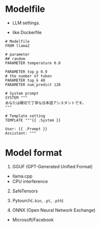# Modelfile

* LLM settings.

* like Dockerfile

```modelfile
# Modelfile
FROM llama2

# parameter
## random
PARAMETER temperature 0.8

PARAMETER top_p 0.9
# the number of token
PARAMETER top_k 40
PARAMETER num_predict 128

# System prompt
SYSTEM """
あなたは親切で丁寧な日本語アシスタントです。
"""

# Template setting
TEMPLATE """{{ .System }}

User: {{ .Prompt }}
Assistant: """
```

# Model format

1. GGUF (GPT-Generated Unified Format)
* llama.cpp
* CPU interference

2. SafeTensors

3. Pytourch(`.bin`, `.pt`, `.pth`)

4. ONNX (Open Neural Network Exchange)
* Microsoft/Facebook